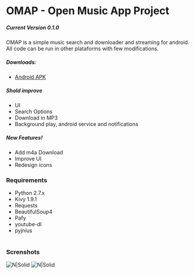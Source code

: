 # OMAP - Open Music App Project
##### Current Version 0.1.0
OMAP is a simple music search and downloader and streaming for android. All code can be run in other plataforms with few modifications.
##### Downloads:
  - [Android APK](http://openmusicapp.blogspot.com.br/p/download.html)
  
##### Shold improve
  - UI
  - Search Options
  - Download in MP3
  - Background play, android service and notifications 

##### New Features!

  - Add m4a Download
  - Improve UI
  - Redesign icons

### Requirements
  - Python 2.7.x
  - Kivy 1.9.1 
  - Requests
  - BeautifulSoup4
  - Pafy
  - youtube-dl
  - pyjnius
#
### Screnshots
![N|Solid](https://1.bp.blogspot.com/-3Ru6gRjhCfk/Wcg1Nekp5SI/AAAAAAAAA9A/uZtL836o4_kc-3e4MeUDlMjZDbagi0qYgCK4BGAYYCw/s320/Screenshot_2017-09-24-19-39-06.png)
![N|Solid](https://1.bp.blogspot.com/-wGnBgNn0H6w/Wcg1M6rzyLI/AAAAAAAAA80/h-KJFYnaAu0v5Svx5YqYG4qvvIo_RyBhwCK4BGAYYCw/s320/Screenshot_2017-09-24-19-34-22.png)
